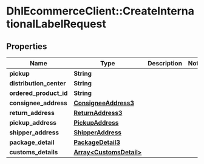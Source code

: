 # DhlEcommerceClient::CreateInternationalLabelRequest

## Properties
Name | Type | Description | Notes
------------ | ------------- | ------------- | -------------
**pickup** | **String** |  |
**distribution_center** | **String** |  |
**ordered_product_id** | **String** |  |
**consignee_address** | [**ConsigneeAddress3**](ConsigneeAddress3.md) |  |
**return_address** | [**ReturnAddress3**](ReturnAddress3.md) |  |
**pickup_address** | [**PickupAddress**](PickupAddress.md) |  |
**shipper_address** | [**ShipperAddress**](ShipperAddress.md) |  |
**package_detail** | [**PackageDetail3**](PackageDetail3.md) |  |
**customs_details** | [**Array&lt;CustomsDetail&gt;**](CustomsDetail.md) |  |


